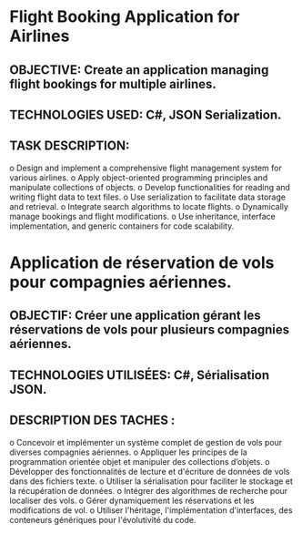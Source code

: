 # Flight Booking Application for Airlines
## OBJECTIVE: Create an application managing flight bookings for multiple airlines.
## TECHNOLOGIES USED: C#, JSON Serialization.
## TASK DESCRIPTION:
o Design and implement a comprehensive flight management system for various airlines. 
o Apply object-oriented programming principles and manipulate collections of objects. 
o Develop functionalities for reading and writing flight data to text files. 
o Use serialization to facilitate data storage and retrieval. 
o Integrate search algorithms to locate flights. 
o Dynamically manage bookings and flight modifications. 
o Use inheritance, interface implementation, and generic containers for code scalability.




# Application de réservation de vols pour compagnies aériennes.
## OBJECTIF: Créer une application gérant les réservations de vols pour plusieurs compagnies aériennes.
## TECHNOLOGIES UTILISÉES: C#, Sérialisation JSON.
## DESCRIPTION DES TACHES :		 
o	Concevoir et implémenter un système complet de gestion de vols pour diverses compagnies aériennes.
o	Appliquer les principes de la programmation orientée objet et manipuler des collections d’objets. 
o	Développer des fonctionnalités de lecture et d'écriture de données de vols dans des fichiers texte.
o	Utiliser la sérialisation pour faciliter le stockage et la récupération de données.
o	Intégrer des algorithmes de recherche pour localiser des vols.
o	Gérer dynamiquement les réservations et les modifications de vol. 
o	Utiliser l'héritage, l'implémentation d'interfaces, des conteneurs génériques pour l'évolutivité du code.
